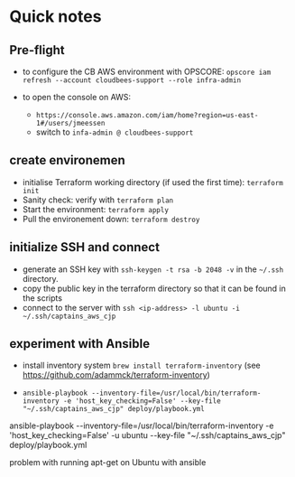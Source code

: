 # Quick notes

## Pre-flight
- to configure the CB AWS environment with OPSCORE: `opscore iam refresh --account cloudbees-support --role infra-admin`

- to open the console on AWS:
  - `https://console.aws.amazon.com/iam/home?region=us-east-1#/users/jmeessen`
  - switch to `infa-admin @ cloudbees-support`

## create environemen
- initialise Terraform working directory (if used the first time): `terraform init`
- Sanity check: verify with `terraform plan`
- Start the environment: `terraform apply`
- Pull the environement down: `terraform destroy`

## initialize SSH and connect
- generate an SSH key with `ssh-keygen -t rsa -b 2048 -v` in the `~/.ssh` directory.
- copy the public key in the terraform directory so that it can be found in the scripts
- connect to the server with `ssh <ip-address> -l ubuntu -i ~/.ssh/captains_aws_cjp`

## experiment with Ansible
- install inventory system `brew install terraform-inventory` (see https://github.com/adammck/terraform-inventory)

- `ansible-playbook --inventory-file=/usr/local/bin/terraform-inventory -e 'host_key_checking=False' --key-file "~/.ssh/captains_aws_cjp" deploy/playbook.yml`

ansible-playbook --inventory-file=/usr/local/bin/terraform-inventory -e 'host_key_checking=False' -u ubuntu --key-file "~/.ssh/captains_aws_cjp" deploy/playbook.yml

problem with running apt-get on Ubuntu with ansible

